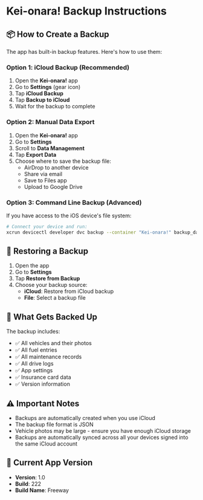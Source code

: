 # Kei-onara! Backup Instructions

## 📦 How to Create a Backup

The app has built-in backup features. Here's how to use them:

### Option 1: iCloud Backup (Recommended)
1. Open the **Kei-onara!** app
2. Go to **Settings** (gear icon)
3. Tap **iCloud Backup**
4. Tap **Backup to iCloud**
5. Wait for the backup to complete

### Option 2: Manual Data Export
1. Open the **Kei-onara!** app
2. Go to **Settings**
3. Scroll to **Data Management**
4. Tap **Export Data**
5. Choose where to save the backup file:
   - AirDrop to another device
   - Share via email
   - Save to Files app
   - Upload to Google Drive

### Option 3: Command Line Backup (Advanced)
If you have access to the iOS device's file system:

```bash
# Connect your device and run:
xcrun devicectl developer dvc backup --container "Kei-onara!" backup_data.tar.gz
```

## 🔄 Restoring a Backup

1. Open the app
2. Go to **Settings**
3. Tap **Restore from Backup**
4. Choose your backup source:
   - **iCloud**: Restore from iCloud backup
   - **File**: Select a backup file

## 📁 What Gets Backed Up

The backup includes:
- ✅ All vehicles and their photos
- ✅ All fuel entries
- ✅ All maintenance records
- ✅ All drive logs
- ✅ App settings
- ✅ Insurance card data
- ✅ Version information

## ⚠️ Important Notes

- Backups are automatically created when you use iCloud
- The backup file format is JSON
- Vehicle photos may be large - ensure you have enough iCloud storage
- Backups are automatically synced across all your devices signed into the same iCloud account

## 🎯 Current App Version

- **Version**: 1.0
- **Build**: 222
- **Build Name**: Freeway

